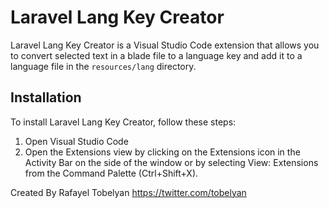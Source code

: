# Laravel Lang Key Creator

Laravel Lang Key Creator is a Visual Studio Code extension that allows you to convert selected text in a blade file to a language key and add it to a language file in the `resources/lang` directory.

## Installation

To install Laravel Lang Key Creator, follow these steps:

1. Open Visual Studio Code
2. Open the Extensions view by clicking on the Extensions icon in the Activity Bar on the side of the window or by selecting View: Extensions from the Command Palette (Ctrl+Shift+X).

Created By Rafayel Tobelyan https://twitter.com/tobelyan
